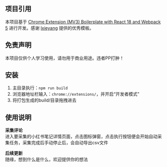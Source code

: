 ## 项目引用
本项目基于 [Chrome Extension (MV3) Boilerplate with React 18 and Webpack 5](https://github.com/lxieyang/chrome-extension-boilerplate-react) 进行开发。感谢 [lxieyang](https://github.com/lxieyang) 提供的优秀模板。

## 免责声明
本项目仅供个人学习使用，请勿用于商业用途。违者PP打肿！

## 安装
1. 主目录执行：`npm run build`
2. 浏览器地址栏输入：`chrome://extensions/`，并开启“开发者模式”
3. 将打包生成的build/目录拖拽进去

## 使用说明
**采集评论** <br/>
进入要采集的小红书笔记详情页面，点击图标弹窗，点击执行按钮便会开始自动采集任务，采集完成后手动停止后，会自动导出csv文件

**后续更新**<br/>
随缘，想到什么是什么，欢迎提供你的想法
